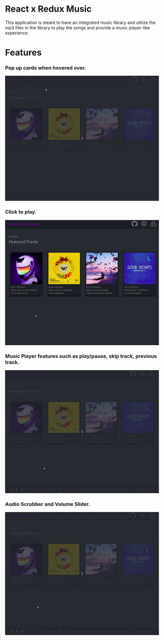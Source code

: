 # React x Redux Music

This application is meant to have an integrated music library and utilize the mp3 files in the library to play the songs and provide a music player-like experience.

# Features

### Pop up cards when hovered over. ###
![](popUpCards.gif)

### Click to play. ###
![](clickPlay.gif)

### Music Player features such as play/pause, skip track, previous track. ###
![](musicPlayer.gif)

### Audio Scrubber and Volume Slider. ###
![](audioScrubber.gif)
